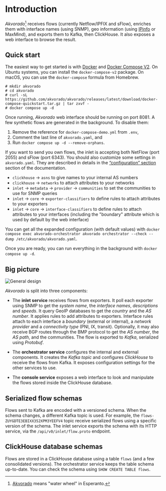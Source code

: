 # Introduction

*Akvorado*[^name] receives flows (currently Netflow/IPFIX and sFlow), enriches
them with interface names (using SNMP), geo information (using
[IPinfo](https://ipinfo.io/) or MaxMind), and exports them to Kafka, then
ClickHouse. It also exposes a web interface to browse the result.

[^name]: [Akvorado][] means "water wheel" in Esperanto.

[Akvorado]: https://eo.wikipedia.org/wiki/Akvorado

## Quick start

The easiest way to get started is with
[Docker](https://docs.docker.com/get-docker) and [Docker Compose
V2](https://docs.docker.com/compose/install/). On Ubuntu systems, you can
install the `docker-compose-v2` package. On macOS, you can use the
`docker-compose` formula from Homebrew.

```console
# mkdir akvorado
# cd akvorado
# curl -sL https://github.com/akvorado/akvorado/releases/latest/download/docker-compose-quickstart.tar.gz | tar zxvf -
# docker compose up -d
```

Once running, *Akvorado* web interface should be running on port 8081. A few
synthetic flows are generated in the background. To disable them:

1. Remove the reference for `docker-compose-demo.yml` from `.env`,
2. Comment the last line of `akvorado.yaml`, and
3. Run `docker compose up -d --remove-orphans`.

If you want to send you own flows, the inlet is accepting both NetFlow
(port 2055) and sFlow (port 6343). You should also customize some
settings in `akvorado.yaml`. They are described in details in the
[“configuration” section](02-configuration.md) section of the
documentation.

- `clickhouse` → `asns` to give names to your internal AS numbers
- `clickhouse` → `networks` to attach attributes to your networks
- `inlet` → `metadata` → `provider` → `communities` to set the communities to
  use for SNMP queries
- `inlet` → `core` → `exporter-classifiers` to define rules to attach
  attributes to your exporters
- `inlet` → `core` → `interface-classifiers` to define rules to attach
  attributes to your interfaces (including the "boundary" attribute
  which is used by default by the web interface)

You can get all the expanded configuration (with default values) with
`docker compose exec akvorado-orchestrator akvorado orchestrator
--check --dump /etc/akvorado/akvorado.yaml`.

Once you are ready, you can run everything in the background with
`docker compose up -d`.

## Big picture

![General design](design.svg)

*Akvorado* is split into three components:

- The **inlet service** receives flows from exporters. It poll each
  exporter using SNMP to get the *system name*, the *interface names*,
  *descriptions* and *speeds*. It query GeoIP databases to get the
  *country* and the *AS number*. It applies rules to add attributes to
  exporters. Interface rules attach to each interface a *boundary*
  (external or internal), a *network provider* and a *connectivity
  type* (PNI, IX, transit). Optionally, it may also receive BGP routes
  through the BMP protocol to get the *AS number*, the *AS path*, and
  the communities. The flow is exported to *Kafka*, serialized using
  *Protobuf*.

- The **orchestrator service** configures the internal and external
  components. It creates the *Kafka topic* and configures *ClickHouse*
  to receive the flows from Kafka. It exposes configuration settings
  for the other services to use.

- The **console service** exposes a web interface to look and
  manipulate the flows stored inside the ClickHouse database.

## Serialized flow schemas

Flows sent to Kafka are encoded with a versioned schema. When the schema
changes, a different Kafka topic is used. For example, the
`flows-ZUYGDTE3EBIXX352XPM3YEEFV4` topic receive serialized flows using a
specific version of the schema. The inlet service exports the schema with its
HTTP service, via the `/api/v0/inlet/flow.proto` endpoint.

## ClickHouse database schemas

Flows are stored in a ClickHouse database using a table `flows` (and a
few consolidated versions). The orchestrator service keeps the table
schema up-to-date. You can check the schema using `SHOW CREATE TABLE
flows`.
